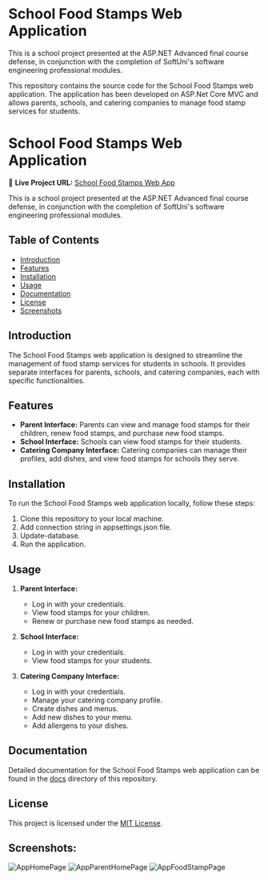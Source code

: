 # School Food Stamps Web Application
This is a school project presented at the ASP.NET Advanced final course defense, in conjunction with the completion of SoftUni's software engineering professional modules.

This repository contains the source code for the School Food Stamps web application. The application has been developed on ASP.Net Core MVC and allows parents, schools, and catering companies to manage food stamp services for students.

# School Food Stamps Web Application

🚀 **Live Project URL:** [School Food Stamps Web App](http://schoolfoodstamps-app.northeurope.azurecontainer.io/)

This is a school project presented at the ASP.NET Advanced final course defense, in conjunction with the completion of SoftUni's software engineering professional modules.


## Table of Contents

- [Introduction](#introduction)
- [Features](#features)
- [Installation](#installation)
- [Usage](#usage)
- [Documentation](#documentation)
- [License](#license)
- [Screenshots](#screenshots)

## Introduction

The School Food Stamps web application is designed to streamline the management of food stamp services for students in schools. It provides separate interfaces for parents, schools, and catering companies, each with specific functionalities.

## Features

- **Parent Interface:** Parents can view and manage food stamps for their children, renew food stamps, and purchase new food stamps.
- **School Interface:** Schools can view food stamps for their students.
- **Catering Company Interface:** Catering companies can manage their profiles, add dishes, and view food stamps for schools they serve.

## Installation

To run the School Food Stamps web application locally, follow these steps:

1. Clone this repository to your local machine.
2. Add connection string in appsettings.json file.
3. Update-database.
4. Run the application.

## Usage

1. **Parent Interface:**
   - Log in with your credentials.
   - View food stamps for your children.
   - Renew or purchase new food stamps as needed.

2. **School Interface:**
   - Log in with your credentials.
   - View food stamps for your students.

3. **Catering Company Interface:**
   - Log in with your credentials.
   - Manage your catering company profile.
   - Create dishes and menus.
   - Add new dishes to your menu.
   - Add allergens to your dishes.

## Documentation

Detailed documentation for the School Food Stamps web application can be found in the [docs](/docs) directory of this repository.

## License

This project is licensed under the [MIT License](LICENSE).

## Screenshots:
![AppHomePage](https://github.com/peterdidimitrov/SchoolFoodStamps/assets/113916372/2674f9e4-238d-4ebb-9ee9-671002c12ede)
![AppParentHomePage](https://github.com/peterdidimitrov/SchoolFoodStamps/assets/113916372/ccb470ae-e624-4f71-8d65-9246c2f01574)
![AppFoodStampPage](https://github.com/peterdidimitrov/SchoolFoodStamps/assets/113916372/ed4fc824-46df-41ef-92df-8d7f16f5c649)



